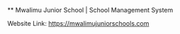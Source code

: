 ** Mwalimu Junior School | School Management System

Website Link: https://mwalimujuniorschools.com 